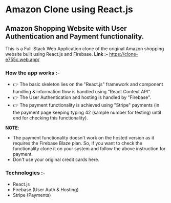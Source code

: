 # Amazon Clone using React.js
## Amazon Shopping Website with User Authentication and Payment functionality.

This is a Full-Stack Web Application clone of the original Amazon shopping website built using React.js and Firebase.
**Link :-** https://clone-e755c.web.app/

### How the app works :-
* 👉 The basic skeleton lies on the "React.js" framework and component handling & information flow is handled using "React Context API".
* 👉 The User Authentication and hosting is handled by "Firebase".
* 👉 The payment functionality is achieved using "Stripe" payments (in the payment page keeping typing 42 (sample number for testing) until end for checking this functionality).

**NOTE**:
* The payment functionality doesn't work on the hosted version as it requires the Firebase Blaze plan. So, if you want to check the functionality clone it on your system and follow the above instruction for payment.
* Don't use your original credit cards here.

### Technologies :-
* React.js
* Firebase (User Auth & Hosting)
* Stripe (Payments)
